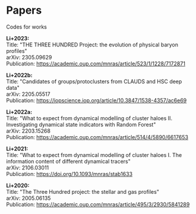 # Papers
Codes for works

**Li+2023:**  
Title: "THE THREE HUNDRED Project: the evolution of physical baryon profiles"   
arXiv: 2305.09629  
Publication: https://academic.oup.com/mnras/article/523/1/1228/7172871

**Li+2022b:**  
Title: "Candidates of groups/protoclusters from CLAUDS and HSC deep data"   
arXiv: 2205.05517  
Publication: https://iopscience.iop.org/article/10.3847/1538-4357/ac6e69

**Li+2022a:**  
Title: "What to expect from dynamical modelling of cluster haloes II. 
Investigating dynamical state indicators with Random Forest"  
arXiv: 2203.15268    
Publication: https://academic.oup.com/mnras/article/514/4/5890/6617653

**Li+2021:**  
Title: "What to expect from dynamical modelling of cluster haloes I. The
information content of different dynamical tracers"  
arXiv: 2106.03011  
Publication: https://doi.org/10.1093/mnras/stab1633

**Li+2020:**  
Title: "The Three Hundred project: the stellar and gas profiles"  
arXiv: 2005.06135  
Publication: https://academic.oup.com/mnras/article/495/3/2930/5841289




